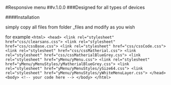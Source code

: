 #Responsive menu
##v.1.0.0
###Designed for all types of devices

####Installation

simply copy all files from folder _files and modify as you wish

for example
    `<html>
    <head>
      <link rel="stylesheet" href="css/clearsans.css">
      <link rel="stylesheet" href="css/cssBase.css">
      <link rel="stylesheet" href="css/cssCode.css">
      <link rel="stylesheet" href="css/cssMatherial.css">
      <link rel="stylesheet" href="css/cssMatherialBlueGrey.css">
      <link rel="stylesheet" href="yMenu/yMenu.css">
      <link rel="stylesheet" href="yMenu/yMenuStyles/yMatherialBlueGrey.css">
      <link rel="stylesheet" href="yMenu/yMenuStyles/ySize64.css">
      <link rel="stylesheet" href="yMenu/yMenuStyles/yWhiteMenuLayer.css">
    </head>
    <body>
      <!-- your code here -->
    </body>
    </html>`
